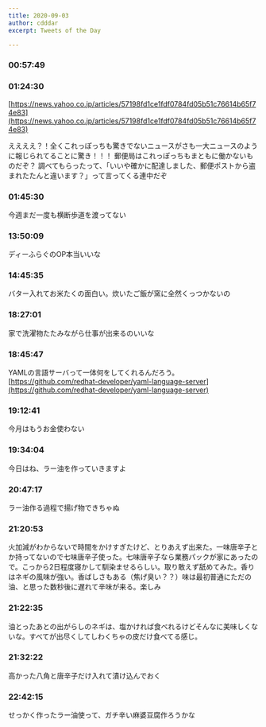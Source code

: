 ```yaml
---
title: 2020-09-03
author: cdddar
excerpt: Tweets of the Day

---
```


### 00:57:49

<script type="application/javascript" src="https://embed.nicovideo.jp/watch/sm37458477/script?w=640&h=360"></script>

### 01:24:30

[https://news.yahoo.co.jp/articles/57198fd1ce1fdf0784fd05b51c76614b65f74e83](https://news.yahoo.co.jp/articles/57198fd1ce1fdf0784fd05b51c76614b65f74e83)

ええええ？！全くこれっぽっちも驚きでないニュースがさも一大ニュースのように報じられてることに驚き！！！
郵便局はこれっぽっちもまともに働かないものだぞ？
調べてもらったって、「いいや確かに配達しました、郵便ポストから盗まれたたんと違います？」って言ってくる連中だぞ

### 01:45:30

今週まだ一度も横断歩道を渡ってない

### 13:50:09

ディーふらぐのOP本当いいな

### 14:45:35

バター入れてお米たくの面白い。炊いたご飯が窯に全然くっつかないの

### 18:27:01

家で洗濯物たたみながら仕事が出来るのいいな

### 18:45:47

YAMLの言語サーバって一体何をしてくれるんだろう。
[https://github.com/redhat-developer/yaml-language-server](https://github.com/redhat-developer/yaml-language-server)

### 19:12:41

今月はもうお金使わない

### 19:34:04

今日はね、ラー油を作っていきますよ

### 20:47:17

ラー油作る過程で揚げ物できちゃぬ

### 21:20:53

<blockquote class="twitter-tweet"><p lang="ja" dir="ltr"></p><a href="https://twitter.com/cdddar/status/1301478241731928064?ref_src=twsrc%5Etfw"></a></blockquote><script async src="https://platform.twitter.com/widgets.js" charset="utf-8"></script>
<blockquote class="twitter-tweet"><p lang="ja" dir="ltr"></p><a href="https://twitter.com/cdddar/status/1301480906071269376?ref_src=twsrc%5Etfw"></a></blockquote><script async src="https://platform.twitter.com/widgets.js" charset="utf-8"></script>
<blockquote class="twitter-tweet"><p lang="ja" dir="ltr"></p><a href="https://twitter.com/cdddar/status/1301493336604254208?ref_src=twsrc%5Etfw"></a></blockquote><script async src="https://platform.twitter.com/widgets.js" charset="utf-8"></script>

火加減がわからないで時間をかけすぎたけど、とりあえず出来た。一味唐辛子とか持ってないので七味唐辛子使った。七味唐辛子なら業務パックが家にあったので。こっから2日程度寝かして馴染ませるらしい。取り敢えず舐めてみた。香りはネギの風味が強い。香ばしさもある（焦げ臭い？？）味は最初普通にただの油、と思った数秒後に遅れて辛味が来る。楽しみ

### 21:22:35

油とったあとの出がらしのネギは、塩かければ食べれるけどそんなに美味しくないな。すべてが出尽くしてしわくちゃの皮だけ食べてる感じ。

### 21:32:22

高かった八角と唐辛子だけ入れて漬け込んでおく

### 22:42:15

せっかく作ったラー油使って、ガチ辛い麻婆豆腐作ろうかな
